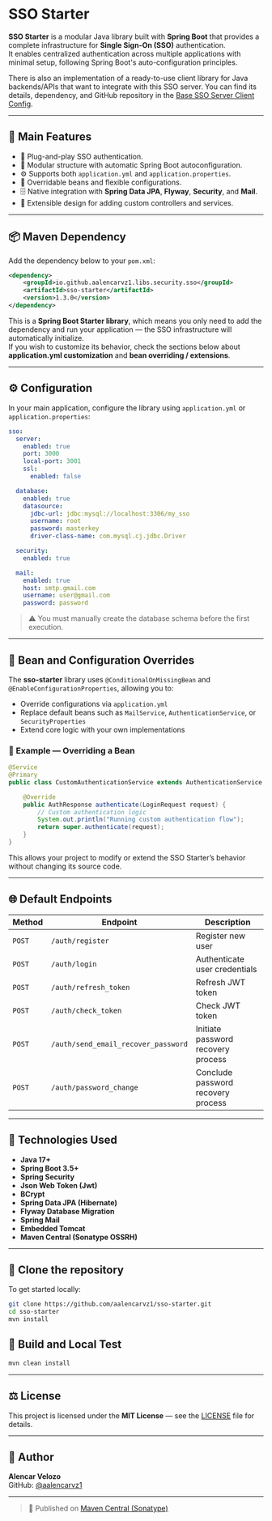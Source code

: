 # SSO Starter

**SSO Starter** is a modular Java library built with **Spring Boot** that provides a complete infrastructure for **Single Sign-On (SSO)** authentication.  
It enables centralized authentication across multiple applications with minimal setup, following Spring Boot's auto-configuration principles.

There is also an implementation of a ready-to-use client library for Java backends/APIs that want to integrate with this SSO server. You can find its details, dependency, and GitHub repository in the [Base SSO Server Client Config](https://github.com/aalencarvz1/base-server-sso-client-security-config).

---

## 🚀 Main Features

- 🔐 Plug-and-play SSO authentication.
- 🧱 Modular structure with automatic Spring Boot autoconfiguration.
- ⚙️ Supports both `application.yml` and `application.properties`.
- 🔄 Overridable beans and flexible configurations.
- 🗄️ Native integration with **Spring Data JPA**, **Flyway**, **Security**, and **Mail**.
- 🧩 Extensible design for adding custom controllers and services.

---

## 📦 Maven Dependency

Add the dependency below to your `pom.xml`:

```xml
<dependency>
    <groupId>io.github.aalencarvz1.libs.security.sso</groupId>
    <artifactId>sso-starter</artifactId>
    <version>1.3.0</version>
</dependency>
```

This is a **Spring Boot Starter library**, which means you only need to add the dependency and run your application — the SSO infrastructure will automatically initialize.  
If you wish to customize its behavior, check the sections below about **application.yml customization** and **bean overriding / extensions**.

---

## ⚙️ Configuration

In your main application, configure the library using `application.yml` or `application.properties`:

```yaml
sso:
  server:
    enabled: true
    port: 3000
    local-port: 3001
    ssl:
      enabled: false

  database:
    enabled: true
    datasource:
      jdbc-url: jdbc:mysql://localhost:3306/my_sso
      username: root
      password: masterkey
      driver-class-name: com.mysql.cj.jdbc.Driver

  security:
    enabled: true

  mail:
    enabled: true
    host: smtp.gmail.com
    username: user@gmail.com
    password: password
```

> ⚠️ You must manually create the database schema before the first execution.

---

## 🔁 Bean and Configuration Overrides

The **sso-starter** library uses `@ConditionalOnMissingBean` and `@EnableConfigurationProperties`, allowing you to:

- Override configurations via `application.yml`
- Replace default beans such as `MailService`, `AuthenticationService`, or `SecurityProperties`
- Extend core logic with your own implementations

### 🧩 Example — Overriding a Bean

```java
@Service
@Primary
public class CustomAuthenticationService extends AuthenticationService {

    @Override
    public AuthResponse authenticate(LoginRequest request) {
        // Custom authentication logic
        System.out.println("Running custom authentication flow");
        return super.authenticate(request);
    }
}
```

This allows your project to modify or extend the SSO Starter’s behavior without changing its source code.

---

## 🌐 Default Endpoints

| Method | Endpoint | Description |
|--------|-----------|-------------|
| `POST` | `/auth/register` | Register new user |
| `POST` | `/auth/login` | Authenticate user credentials |
| `POST` | `/auth/refresh_token` | Refresh JWT token |
| `POST` | `/auth/check_token` | Check JWT token |
| `POST` | `/auth/send_email_recover_password` | Initiate password recovery process |
| `POST` | `/auth/password_change` | Conclude password recovery process |

---

## 🧰 Technologies Used

- **Java 17+**
- **Spring Boot 3.5+**
- **Spring Security**
- **Json Web Token (Jwt)**
- **BCrypt**
- **Spring Data JPA (Hibernate)**
- **Flyway Database Migration**
- **Spring Mail**
- **Embedded Tomcat**
- **Maven Central (Sonatype OSSRH)**


---

## 🧬 Clone the repository

To get started locally:

```bash
git clone https://github.com/aalencarvz1/sso-starter.git
cd sso-starter
mvn install
```

## 🔧 Build and Local Test

```bash
mvn clean install
```

---

## ⚖️ License

This project is licensed under the **MIT License** — see the [LICENSE](LICENSE) file for details.

---

## 👤 Author

**Alencar Velozo**  
GitHub: [@aalencarvz1](https://github.com/aalencarvz1)

---

> 🔗 Published on [Maven Central (Sonatype)](https://central.sonatype.com/artifact/io.github.aalencarvz1.libs.security.sso/sso-starter)

